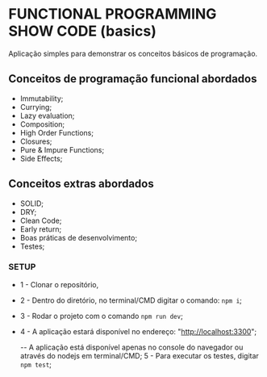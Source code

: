 # FUNCTIONAL PROGRAMMING SHOW CODE (basics)
Aplicação simples para demonstrar os conceitos básicos de programação.

## Conceitos de programação funcional abordados
- Immutability;
- Currying;
- Lazy evaluation;
- Composition;
- High Order Functions;
- Closures;
- Pure & Impure Functions;
- Side Effects;

## Conceitos extras abordados
- SOLID;
- DRY;
- Clean Code;
- Early return;
- Boas práticas de desenvolvimento;
- Testes;


### SETUP
- 1 - Clonar o repositório, 
- 2 - Dentro do diretório, no terminal/CMD digitar o comando: ```npm i```;
- 3 - Rodar o projeto com o comando ```npm run dev```;
- 4 - A aplicação estará disponível no endereço: "<http://localhost:3300>";

    -- A aplicação está disponível apenas no console do navegador ou através do nodejs em terminal/CMD;
5 - Para executar os testes, digitar ```npm test```;